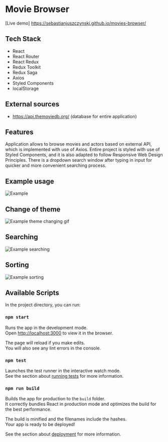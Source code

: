 # Movie Browser

[Live demo] https://sebastianjuszczynski.github.io/movies-browser/
## Tech Stack

- React
- React Router
- React Redux
- Redux Toolkit
- Redux Saga
- Axios
- Styled Components
- localStorage

## External sources

 - https://api.themoviedb.org/ (database for entire application)

 ## Features

Application allows to browse movies and actors based on external API, which is implemented with use of Axios.
Entire project is styled with use of Styled Components, and it is also adapted to follow Responsive Web Design Principles.
There is a dropdown search window after typing in input for quicker and more convenient searching process.

## Example usage

![Example](https://github.com/sebastianjuszczynski/movies-browser/blob/main/demo/example.gif)

## Change of theme

![Example theme changing gif](https://github.com/sebastianjuszczynski/movies-browser/blob/main/demo/themeChanging.gif)

## Searching

![Example searching](https://github.com/sebastianjuszczynski/movies-browser/blob/main/demo/searching.gif)

## Sorting

![Example sorting](https://github.com/sebastianjuszczynski/movies-browser/blob/main/demo/sorting.gif)

## Available Scripts

In the project directory, you can run:

### `npm start`

Runs the app in the development mode.\
Open [http://localhost:3000](http://localhost:3000) to view it in the browser.

The page will reload if you make edits.\
You will also see any lint errors in the console.

### `npm test`

Launches the test runner in the interactive watch mode.\
See the section about [running tests](https://facebook.github.io/create-react-app/docs/running-tests) for more information.

### `npm run build`

Builds the app for production to the `build` folder.\
It correctly bundles React in production mode and optimizes the build for the best performance.

The build is minified and the filenames include the hashes.\
Your app is ready to be deployed!

See the section about [deployment](https://facebook.github.io/create-react-app/docs/deployment) for more information.



